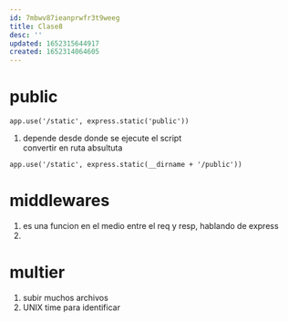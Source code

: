 ```yaml
---
id: 7mbwv87ieanprwfr3t9weeg
title: Clase8
desc: ''
updated: 1652315644917
created: 1652314064605
---
```


# public

``app.use('/static', express.static('public'))``

1. depende desde donde se ejecute el script  
convertir en ruta absultuta

``app.use('/static', express.static(__dirname + '/public'))``

# middlewares

1. es una funcion en el medio entre el req y resp, hablando de express
2.  

# multier

1. subir muchos archivos
2. UNIX time para identificar

